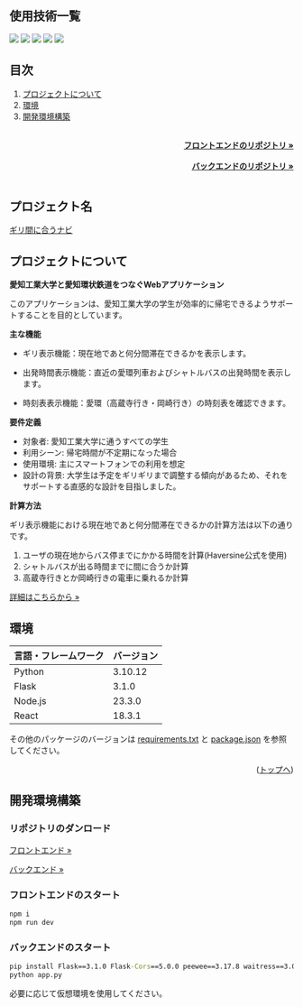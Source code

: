 <div id="top"></div>

## 使用技術一覧

<!-- シールド一覧 -->
<!-- 該当するプロジェクトの中から任意のものを選ぶ-->
<p style="display: inline">
  <!-- フロントエンドのフレームワーク一覧 -->
  <img src="https://img.shields.io/badge/-Node.js-000000.svg?logo=node.js&style=for-the-badge">
  <img src="https://img.shields.io/badge/-React-20232A?style=for-the-badge&logo=react&logoColor=61DAFB">
  <!-- バックエンドの言語一覧 -->
  <img src="https://img.shields.io/badge/-Python-F2C63C.svg?logo=python&style=for-the-badge">
  <!-- バックエンドのフレームワーク一覧 -->
  <img src="https://img.shields.io/badge/-Flask-092E20.svg?logo=Flask&style=for-the-badge">
  <!-- ミドルウェア一覧 -->
  <img src="https://img.shields.io/badge/-SQlite-269539.svg?logo=SQlite&style=for-the-badge">
</p>

## 目次

1. [プロジェクトについて](#プロジェクトについて)
2. [環境](#環境)
3. [開発環境構築](#開発環境構築)

<br />
<div align="right">
    <a href="https://github.com/2024AIT-OOP2-G01/bus-frontend"><strong>フロントエンドのリポジトリ »</strong></a>
</div>
<br />
<div align="right">
    <a href="https://github.com/2024AIT-OOP2-G01/bus-backend"><strong>バックエンドのリポジトリ »</strong></a>
</div>
<br />

## プロジェクト名

[ギリ間に合うナビ](https://girimaniau.vercel.app/)

<!-- プロジェクトについて -->

## プロジェクトについて

**愛知工業大学と愛知環状鉄道をつなぐWebアプリケーション**

このアプリケーションは、愛知工業大学の学生が効率的に帰宅できるようサポートすることを目的としています。

**主な機能**

- ギリ表示機能：現在地であと何分間滞在できるかを表示します。

- 出発時間表示機能：直近の愛環列車およびシャトルバスの出発時間を表示します。

- 時刻表表示機能：愛環（高蔵寺行き・岡崎行き）の時刻表を確認できます。

**要件定義**

- 対象者: 愛知工業大学に通うすべての学生
- 利用シーン: 帰宅時間が不定期になった場合
- 使用環境: 主にスマートフォンでの利用を想定
- 設計の背景: 大学生は予定をギリギリまで調整する傾向があるため、それをサポートする直感的な設計を目指しました。

**計算方法**

ギリ表示機能における現在地であと何分間滞在できるかの計算方法は以下の通りです。

1. ユーザの現在地からバス停までにかかる時間を計算(Haversine公式を使用)
2. シャトルバスが出る時間までに間に合うか計算
3. 高蔵寺行きとか岡崎行きの電車に乗れるか計算

[詳細はこちらから »](https://github.com/2024AIT-OOP2-G01/bus-timecalc)

## 環境

| 言語・フレームワーク  | バージョン |
| --------------------- | ---------- |
| Python                | 3.10.12     |
| Flask                | 3.1.0      |
| Node.js               | 23.3.0    |
| React                 | 18.3.1     |

その他のパッケージのバージョンは [requirements.txt](https://github.com/2024AIT-OOP2-G01/bus-backend/blob/main/requirements.txt) と [package.json](https://github.com/2024AIT-OOP2-G01/bus-frontend/blob/main/package.json) を参照してください。

<p align="right">(<a href="#top">トップへ</a>)</p>

## 開発環境構築

<!-- コンテナの作成方法、パッケージのインストール方法など、開発環境構築に必要な情報を記載 -->

### リポジトリのダンロード

[フロントエンド »](https://github.com/2024AIT-OOP2-G01/bus-frontend)

[バックエンド »](https://github.com/2024AIT-OOP2-G01/bus-backend)

### フロントエンドのスタート

```cmd
npm i
npm run dev
```

### バックエンドのスタート

```cmd
pip install Flask==3.1.0 Flask-Cors==5.0.0 peewee==3.17.8 waitress==3.0.2
python app.py
```

必要に応じて仮想環境を使用してください。
